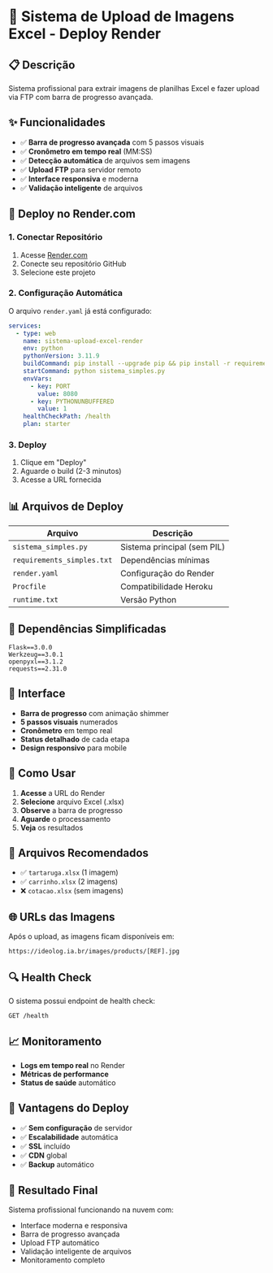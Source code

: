 # 🚀 Sistema de Upload de Imagens Excel - Deploy Render

## 📋 Descrição
Sistema profissional para extrair imagens de planilhas Excel e fazer upload via FTP com barra de progresso avançada.

## ✨ Funcionalidades
- ✅ **Barra de progresso avançada** com 5 passos visuais
- ✅ **Cronômetro em tempo real** (MM:SS)
- ✅ **Detecção automática** de arquivos sem imagens
- ✅ **Upload FTP** para servidor remoto
- ✅ **Interface responsiva** e moderna
- ✅ **Validação inteligente** de arquivos

## 🎯 Deploy no Render.com

### 1. Conectar Repositório
1. Acesse [Render.com](https://render.com)
2. Conecte seu repositório GitHub
3. Selecione este projeto

### 2. Configuração Automática
O arquivo `render.yaml` já está configurado:
```yaml
services:
  - type: web
    name: sistema-upload-excel-render
    env: python
    pythonVersion: 3.11.9
    buildCommand: pip install --upgrade pip && pip install -r requirements_simples.txt
    startCommand: python sistema_simples.py
    envVars:
      - key: PORT
        value: 8080
      - key: PYTHONUNBUFFERED
        value: 1
    healthCheckPath: /health
    plan: starter
```

### 3. Deploy
1. Clique em "Deploy"
2. Aguarde o build (2-3 minutos)
3. Acesse a URL fornecida

## 📊 Arquivos de Deploy

| Arquivo | Descrição |
|---------|-----------|
| `sistema_simples.py` | Sistema principal (sem PIL) |
| `requirements_simples.txt` | Dependências mínimas |
| `render.yaml` | Configuração do Render |
| `Procfile` | Compatibilidade Heroku |
| `runtime.txt` | Versão Python |

## 🔧 Dependências Simplificadas
```
Flask==3.0.0
Werkzeug==3.0.1
openpyxl==3.1.2
requests==2.31.0
```

## 🎨 Interface
- **Barra de progresso** com animação shimmer
- **5 passos visuais** numerados
- **Cronômetro** em tempo real
- **Status detalhado** de cada etapa
- **Design responsivo** para mobile

## 📱 Como Usar
1. **Acesse** a URL do Render
2. **Selecione** arquivo Excel (.xlsx)
3. **Observe** a barra de progresso
4. **Aguarde** o processamento
5. **Veja** os resultados

## 🎯 Arquivos Recomendados
- ✅ `tartaruga.xlsx` (1 imagem)
- ✅ `carrinho.xlsx` (2 imagens)
- ❌ `cotacao.xlsx` (sem imagens)

## 🌐 URLs das Imagens
Após o upload, as imagens ficam disponíveis em:
```
https://ideolog.ia.br/images/products/[REF].jpg
```

## 🔍 Health Check
O sistema possui endpoint de health check:
```
GET /health
```

## 📈 Monitoramento
- **Logs em tempo real** no Render
- **Métricas de performance**
- **Status de saúde** automático

## 🚀 Vantagens do Deploy
- ✅ **Sem configuração** de servidor
- ✅ **Escalabilidade** automática
- ✅ **SSL** incluído
- ✅ **CDN** global
- ✅ **Backup** automático

## 🎊 Resultado Final
Sistema profissional funcionando na nuvem com:
- Interface moderna e responsiva
- Barra de progresso avançada
- Upload FTP automático
- Validação inteligente de arquivos
- Monitoramento completo
